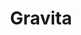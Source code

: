 ---
title: Gravita
category:
  - Defi
ApprovedOn: Q1 2024
externalUrl: "#"
type: Grant 
grantType: Project
---